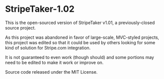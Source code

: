 StripeTaker-1.02
================

This is the open-sourced version of StripeTaker v1.01, a previously-closed source project.

As this project was abandoned in favor of large-scale, MVC-styled projects, this project was edited
so that it could be used by others looking for some kind of solution for Stripe.com integration.

It is not guaranteed to even work (though should) and some portions may need to be edited to make it work or improve on.

Source code released under the MIT License.
